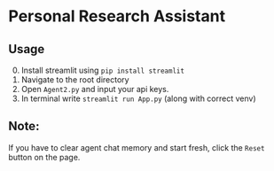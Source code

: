 # Personal Research Assistant



## Usage
0. Install streamlit using `pip install streamlit`
1. Navigate to the root directory
2. Open `Agent2.py` and input your api keys.
3. In terminal write ```streamlit run App.py``` (along with correct venv)

## Note:
If you have to clear agent chat memory and start fresh, click the `Reset` button on the page.